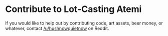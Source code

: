 # Contribute to Lot-Casting Atemi

If you would like to help out by contributing code, art assets, beer money, or
whatever, contact [/u/hushnowquietnow](https://reddit.com/u/hushnowquietnow) on
Reddit.
